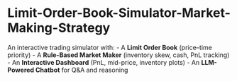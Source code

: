 # Limit-Order-Book-Simulator-Market-Making-Strategy
An interactive trading simulator with: - A **Limit Order Book** (price–time priority) - A **Rule-Based Market Maker** (inventory skew, cash, PnL tracking) - An **Interactive Dashboard** (PnL, mid-price, inventory plots) - An **LLM-Powered Chatbot** for Q&amp;A and reasoning
